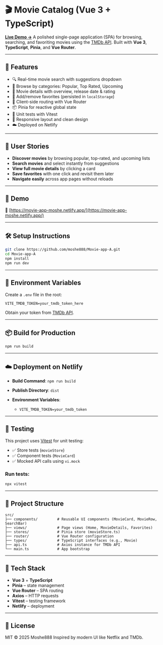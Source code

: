 
# 🎬 Movie Catalog (Vue 3 + TypeScript)

**[Live Demo →](https://movie-app-moshe.netlify.app/)**
A polished single-page application (SPA) for browsing, searching, and favoriting movies using the [TMDb API](https://www.themoviedb.org/).
Built with **Vue 3**, **TypeScript**, **Pinia**, and **Vue Router**.

---

## 🧩 Features

* 🔍 Real-time movie search with suggestions dropdown
* 🎥 Browse by categories: Popular, Top Rated, Upcoming
* 📄 Movie details with overview, release date & rating
* 💖 Add/remove favorites (persisted in `localStorage`)
* 🧭 Client-side routing with Vue Router
* 📦 Pinia for reactive global state
* 🧪 Unit tests with Vitest
* 📱 Responsive layout and clean design
* ☁️ Deployed on Netlify

---

## 👤 User Stories

* **Discover movies** by browsing popular, top-rated, and upcoming lists
* **Search movies** and select instantly from suggestions
* **View full movie details** by clicking a card
* **Save favorites** with one click and revisit them later
* **Navigate easily** across app pages without reloads

---

## 🚀 Demo

🔗 [https://movie-app-moshe.netlify.app/](https://movie-app-moshe.netlify.app/)

---

## 🛠️ Setup Instructions

```bash
git clone https://github.com/moshe888/Movie-app-A.git
cd Movie-app-A
npm install
npm run dev
```

---

## 🔐 Environment Variables

Create a `.env` file in the root:

```env
VITE_TMDB_TOKEN=your_tmdb_token_here
```

Obtain your token from [TMDb API](https://developer.themoviedb.org/docs/authentication).

---

## 📦 Build for Production

```bash
npm run build
```

---

## ☁️ Deployment on Netlify

* **Build Command**: `npm run build`
* **Publish Directory**: `dist`
* **Environment Variables**:

  * `VITE_TMDB_TOKEN=your_tmdb_token`

---

## 🧪 Testing

This project uses [Vitest](https://vitest.dev/) for unit testing:

* ✅ Store tests (`movieStore`)
* ✅ Component tests (`MovieCard`)
* ✅ Mocked API calls using `vi.mock`

### Run tests:

```bash
npx vitest
```

---

## 📁 Project Structure

```
src/
├── components/         # Reusable UI components (MovieCard, MovieRow, SearchBar)
├── views/              # Page views (Home, MovieDetails, Favorites)
├── stores/             # Pinia store (movieStore.ts)
├── router/             # Vue Router configuration
├── types/              # TypeScript interfaces (e.g., Movie)
├── api.ts              # Axios instance for TMDb API
└── main.ts             # App bootstrap
```

---

## 📌 Tech Stack

* **Vue 3** + **TypeScript**
* **Pinia** – state management
* **Vue Router** – SPA routing
* **Axios** – HTTP requests
* **Vitest** – testing framework
* **Netlify** – deployment

---

## 📄 License

MIT © 2025 Moshe888
Inspired by modern UI like Netflix and TMDb.

